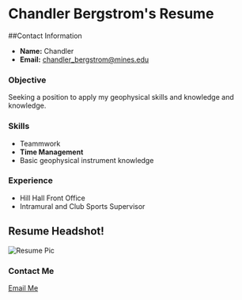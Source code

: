 
# Chandler Bergstrom's Resume

##Contact Information
- **Name:** Chandler 
- **Email:** chandler_bergstrom@mines.edu

### Objective
Seeking a position to apply my geophysical skills and knowledge and knowledge.

### Skills 
- Teammwork
- **Time Management**
- Basic geophysical instrument knowledge

### Experience
- Hill Hall Front Office 
- Intramural and Club Sports Supervisor 

## Resume Headshot!
![Resume Pic](https://images.sidearmdev.com/convert?url=https%3a%2f%2fdxbhsrqyrr690.cloudfront.net%2fsidearm.nextgen.sites%2fmines.sidearmsports.com%2fimages%2f2024%2f11%2f12%2fchandler-bergstrom.JPG&type=webp)

### Contact Me
[Email Me](mailto:chandler_bergstrom@mines.edu)
